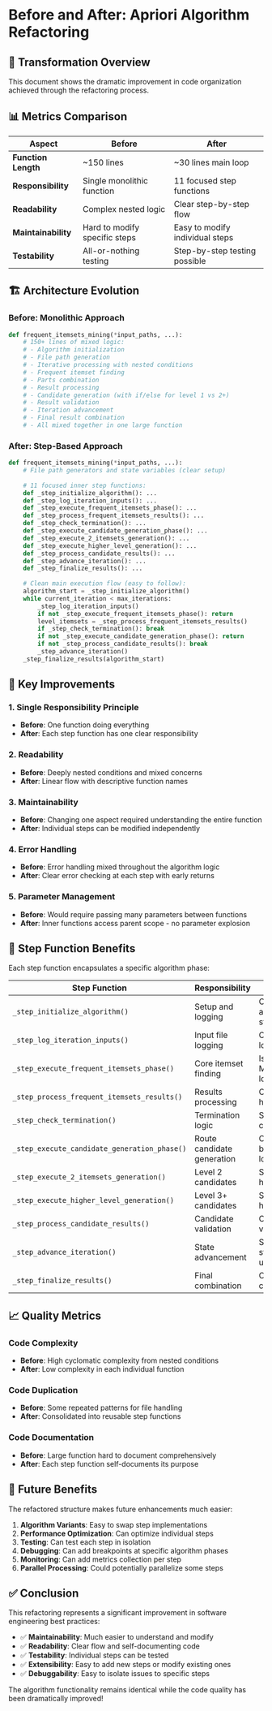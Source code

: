# Before and After: Apriori Algorithm Refactoring

## 🔄 Transformation Overview

This document shows the dramatic improvement in code organization achieved through the refactoring process.

## 📊 Metrics Comparison

| Aspect | Before | After |
|--------|--------|--------|
| **Function Length** | ~150 lines | ~30 lines main loop |
| **Responsibility** | Single monolithic function | 11 focused step functions |
| **Readability** | Complex nested logic | Clear step-by-step flow |
| **Maintainability** | Hard to modify specific steps | Easy to modify individual steps |
| **Testability** | All-or-nothing testing | Step-by-step testing possible |

## 🏗️ Architecture Evolution

### Before: Monolithic Approach
```python
def frequent_itemsets_mining(*input_paths, ...):
    # 150+ lines of mixed logic:
    # - Algorithm initialization
    # - File path generation  
    # - Iterative processing with nested conditions
    # - Frequent itemset finding
    # - Parts combination
    # - Result processing
    # - Candidate generation (with if/else for level 1 vs 2+)
    # - Result validation
    # - Iteration advancement
    # - Final result combination
    # - All mixed together in one large function
```

### After: Step-Based Approach
```python
def frequent_itemsets_mining(*input_paths, ...):
    # File path generators and state variables (clear setup)
    
    # 11 focused inner step functions:
    def _step_initialize_algorithm(): ...
    def _step_log_iteration_inputs(): ...
    def _step_execute_frequent_itemsets_phase(): ...
    def _step_process_frequent_itemsets_results(): ...
    def _step_check_termination(): ...
    def _step_execute_candidate_generation_phase(): ...
    def _step_execute_2_itemsets_generation(): ...
    def _step_execute_higher_level_generation(): ...
    def _step_process_candidate_results(): ...
    def _step_advance_iteration(): ...
    def _step_finalize_results(): ...
    
    # Clean main execution flow (easy to follow):
    algorithm_start = _step_initialize_algorithm()
    while current_iteration < max_iterations:
        _step_log_iteration_inputs()
        if not _step_execute_frequent_itemsets_phase(): return
        level_itemsets = _step_process_frequent_itemsets_results()
        if _step_check_termination(): break
        if not _step_execute_candidate_generation_phase(): return
        if not _step_process_candidate_results(): break
        _step_advance_iteration()
    _step_finalize_results(algorithm_start)
```

## 🎯 Key Improvements

### 1. **Single Responsibility Principle**
- **Before**: One function doing everything
- **After**: Each step function has one clear responsibility

### 2. **Readability**
- **Before**: Deeply nested conditions and mixed concerns
- **After**: Linear flow with descriptive function names

### 3. **Maintainability**  
- **Before**: Changing one aspect required understanding the entire function
- **After**: Individual steps can be modified independently

### 4. **Error Handling**
- **Before**: Error handling mixed throughout the algorithm logic
- **After**: Clear error checking at each step with early returns

### 5. **Parameter Management**
- **Before**: Would require passing many parameters between functions
- **After**: Inner functions access parent scope - no parameter explosion

## 🧩 Step Function Benefits

Each step function encapsulates a specific algorithm phase:

| Step Function | Responsibility | Benefits |
|---------------|----------------|----------|
| `_step_initialize_algorithm()` | Setup and logging | Clear algorithm start |
| `_step_log_iteration_inputs()` | Input file logging | Consistent logging |
| `_step_execute_frequent_itemsets_phase()` | Core itemset finding | Isolated MapReduce logic |
| `_step_process_frequent_itemsets_results()` | Results processing | Clear data handling |
| `_step_check_termination()` | Termination logic | Simple exit conditions |
| `_step_execute_candidate_generation_phase()` | Route candidate generation | Clean branching logic |
| `_step_execute_2_itemsets_generation()` | Level 2 candidates | Specialized handling |
| `_step_execute_higher_level_generation()` | Level 3+ candidates | Specialized handling |
| `_step_process_candidate_results()` | Candidate validation | Clear validation |
| `_step_advance_iteration()` | State advancement | Simple state updates |
| `_step_finalize_results()` | Final combination | Clean completion |

## 📈 Quality Metrics

### Code Complexity
- **Before**: High cyclomatic complexity from nested conditions
- **After**: Low complexity in each individual function

### Code Duplication
- **Before**: Some repeated patterns for file handling
- **After**: Consolidated into reusable step functions

### Code Documentation
- **Before**: Large function hard to document comprehensively
- **After**: Each step function self-documents its purpose

## 🔮 Future Benefits

The refactored structure makes future enhancements much easier:

1. **Algorithm Variants**: Easy to swap step implementations
2. **Performance Optimization**: Can optimize individual steps
3. **Testing**: Can test each step in isolation
4. **Debugging**: Can add breakpoints at specific algorithm phases
5. **Monitoring**: Can add metrics collection per step
6. **Parallel Processing**: Could potentially parallelize some steps

## ✅ Conclusion

This refactoring represents a significant improvement in software engineering best practices:

- ✅ **Maintainability**: Much easier to understand and modify
- ✅ **Readability**: Clear flow and self-documenting code
- ✅ **Testability**: Individual steps can be tested
- ✅ **Extensibility**: Easy to add new steps or modify existing ones
- ✅ **Debuggability**: Easy to isolate issues to specific steps

The algorithm functionality remains identical while the code quality has been dramatically improved!
